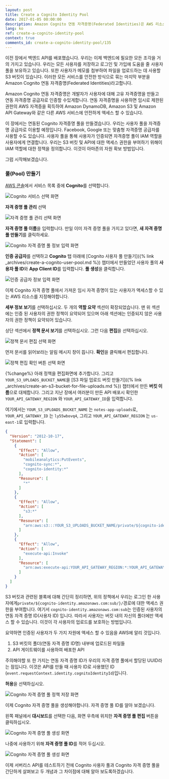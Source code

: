 ```yaml
---
layout: post
title: Create a Cognito Identity Pool
date: 2017-01-05 00:00:00
description: Amazon Cognito 연동 자격증명(Federated Identities)은 AWS 리소스를 보호하는 데 도움이됩니다. Cognito 사용자 풀은 서버리스 백엔드의 ID 제공 프로바이더로 사용할 수 있습니다. 사용자가 S3 버킷에 파일을 업로드하고 API 게이트웨이에 연결할 수 있게하려면 ID 풀을 만들어야합니다. IAM 정책에 S3 버킷의 이름을 지정하고 파일에 cognito-identity.amazonaws.com:sub 접두어를 붙입니다. 또한 API 게이트웨이 엔드포인트를 리소스로 추가할 것입니다.
lang: ko
ref: create-a-cognito-identity-pool
context: true
comments_id: create-a-cognito-identity-pool/135
---
```


이전 장에서 백엔드 API를 배포했습니다. 우리는 이제 백엔드에 필요한 모든 조각을 거의 가지고 있습니다. 우리는 모든 사용자를 저장하고 로그인 및 가입에 도움을 줄 사용자 풀을 보유하고 있습니다. 또한 사용자가 메모를 첨부하여 파일을 업로드하는 데 사용할 S3 버킷이 있습니다. 이러한 모든 서비스를 안전한 방식으로 묶는 마지막 부분을 Amazon Cognito 연동 자격증명(Federated Identities)라고합니다.

Amazon Cognito 연동 자격증명은 개발자가 사용자에 대해 고유 자격증명을 만들고 연동 자격증명 공급자로 인증할 수있게합니다. 연동 자격증명을 사용하면 임시로 제한된 권한의 AWS 자격증을 획득하여 Amazon DynamoDB, Amazon S3 및 Amazon API Gateway와 같은 다른 AWS 서비스에 안전하게 액세스 할 수 있습니다.

이 장에서는 연동된 Cognito 자격증명 풀을 만들겠습니다. 우리는 사용자 풀을 자격증명 공급자로 이용할 예정입니다. Facebook, Google 또는 맞춤형 자격증명 공급자를 사용할 수도 있습니다. 사용자 풀을 통해 사용자가 인증되면 자격증명 풀이 IAM 역할을 사용자에게 연결합니다. 우리는 S3 버킷 및 API에 대한 액세스 권한을 부여하기 위해이 IAM 역할에 대한 정책을 정의합니다. 이것이 아마존의 자원 확보 방법입니다.

그럼 시작해보겠습니다.

###  풀(Pool) 만들기

[AWS 콘솔](https://console.aws.amazon.com)에서 서비스 목록 중에 **Cognito**를 선택합니다. 

![Cognito 서비스 선택 화면](/assets/cognito-identity-pool/select-cognito-service.png)

**자격 증명 풀 관리** 선택

![자격 증명 풀 관리 선택 화면](/assets/cognito-identity-pool/select-manage-federated-identities.png)

**자격 증명 풀 이름**을 입력합니다. 만일 이미 자격 증명 풀을 가지고 있다면, **새 자격 증명 풀 만들기**를 클릭하세요.

![Cognito 자격 증명 풀 정보 입력 화면](/assets/cognito-identity-pool/fill-identity-pool-info.png)

**인증 공급자**를 선택하고 **Cognito** 탭 아래에 [Cognito 사용자 풀 만들기]({% link _archives/create-a-cognito-user-pool.md %}) 챕터에서 만들었던 사용자 풀의 **사용자 풀 ID**와 **App Client ID**를 입력합니다. **풀 생성**을 클릭합니다.

![인증 공급자 정보 입력 화면](/assets/cognito-identity-pool/fill-authentication-provider-info.png)

이제 Cognito 자격 증명 풀에서 가져온 임시 자격 증명이 있는 사용자가 액세스할 수 있는 AWS 리소스를 지정해야합니다.

**세부 정보 보기**를 선택하십시오. 두 개의 **역할 요약** 섹션이 확장되었습니다. 맨 위 섹션에는 인증 된 사용자의 권한 정책이 요약되어 있으며 아래 섹션에는 인증되지 않은 사용자의 권한 정책이 요약되어 있습니다.

상단 섹션에서 **정책 문서 보기**를 선택하십시오. 그런 다음 **편집**을 선택하십시오.

![정책 문서 편집 선택 화면](/assets/cognito-identity-pool/select-edit-policy-document.png)

먼저 문서를 읽어보라는 알림 메시지 창이 뜹니다. **확인**을 클릭해서 편집합니다.

![정책 편집 확인 버튼 선택 화면](/assets/cognito-identity-pool/select-confirm-edit-policy.png)

{%change%} 아래 정책을 편집화면에 추가합니다. 그리고 `YOUR_S3_UPLOADS_BUCKET_NAME`을 [S3 파일 업로드 버킷 만들기]({% link _archives/create-an-s3-bucket-for-file-uploads.md %}) 챕터에서 만든 **버킷 이름**으로 대체합니다. 그리고 지난 장에서 여러분이 만든 API 배포시 확인한 `YOUR_API_GATEWAY_REGION` 와 `YOUR_API_GATEWAY_ID`을 입력합니다. 

여기에서는 `YOUR_S3_UPLOADS_BUCKET_NAME` 는 `notes-app-uploads`로, `YOUR_API_GATEWAY_ID` 는 `ly55wbovq4`, 그리고 `YOUR_API_GATEWAY_REGION` 는 `us-east-1`로 입력합니다.

``` json
{
  "Version": "2012-10-17",
  "Statement": [
    {
      "Effect": "Allow",
      "Action": [
        "mobileanalytics:PutEvents",
        "cognito-sync:*",
        "cognito-identity:*"
      ],
      "Resource": [
        "*"
      ]
    },
    {
      "Effect": "Allow",
      "Action": [
        "s3:*"
      ],
      "Resource": [
        "arn:aws:s3:::YOUR_S3_UPLOADS_BUCKET_NAME/private/${cognito-identity.amazonaws.com:sub}/*"
      ]
    },
    {
      "Effect": "Allow",
      "Action": [
        "execute-api:Invoke"
      ],
      "Resource": [
        "arn:aws:execute-api:YOUR_API_GATEWAY_REGION:*:YOUR_API_GATEWAY_ID/*/*/*"
      ]
    }
  ]
}
```

S3 버킷과 관련된 블록에 대해 간단히 정리하면, 위의 정책에서 우리는 로그인 한 사용자에게`private/${cognito-identity.amazonaws.com:sub/}/`경로에 대한 액세스 권한을 부여합니다. 여기서 `cognito-identity.amazonaws.com:sub`는 인증된 사용자의 연동 자격 증명 ID(사용자 ID) 입니다. 따라서 사용자는 버킷 내의 자신의 폴더에만 액세스 할 수 있습니다. 이것이 각 사용자의 업로드를 보호하는 방법입니다.

요약하면 인증된 사용자가 두 가지 자원에 액세스 할 수 있음을 AWS에 알리 것입니다.

1. S3 버킷의 폴더(연동 자격 증명 ID명) 내부에 업로드된 파일들
2. API 게이트웨이를 사용하여 배포한 API

주의해야할 또 한 가지는 연동 자격 증명 ID가 우리의 자격 증명 풀에서 할당된 UUID라는 점입니다. 이것은 API를 만들 때 사용자 ID로 사용했던 ID (`event.requestContext.identity.cognitoIdentityId`)입니다.

**허용**을 선택하십시오.

![Cognito 자격 증명 풀 정책 저장 화면](/assets/cognito-identity-pool/submit-identity-pool-policy.png)

이제 Cognito 자격 증명 풀을 생성해야합니다. 자격 증명 풀 ID를 알아 보겠습니다.

왼쪽 패널에서 **대시보드**를 선택한 다음, 화면 우측에 위치한 **자격 증명 풀 편집** 버튼을 클릭하십시오.

![Cognito 자격 증명 풀 생성 화면](/assets/cognito-identity-pool/identity-pool-created.png)

나중에 사용하기 위해 **자격 증명 풀 ID**를 적어 두십시오.

![Cognito 자격 증명 풀 생성 화면](/assets/cognito-identity-pool/identity-pool-id.png)

이제 서버리스 API를 테스트하기 전에 Cognito 사용자 풀과 Cognito 자격 증명 풀을 간단하게 살펴보고 두 개념과 그 차이점에 대해 알아 보도록하겠습니다.
